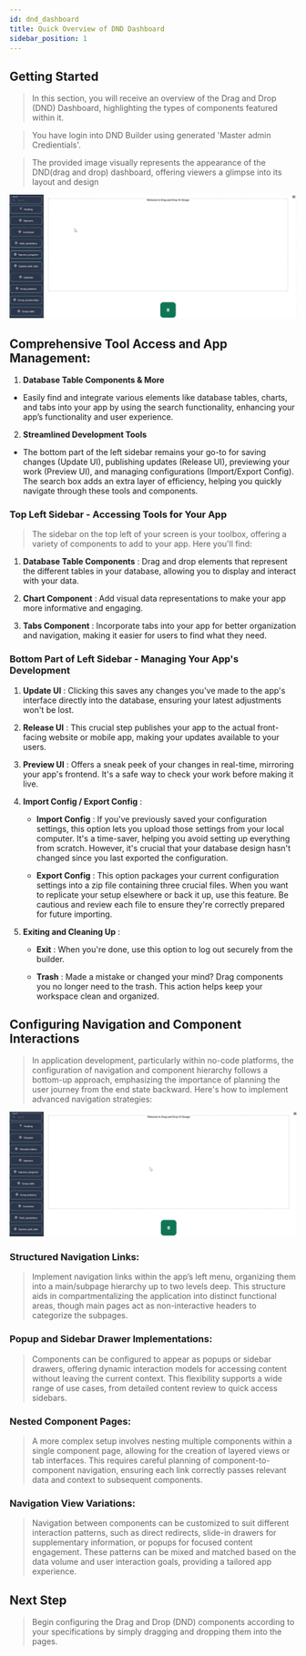 ```yaml
---
id: dnd_dashboard
title: Quick Overview of DND Dashboard
sidebar_position: 1
---
```


## Getting Started

> In this section, you will receive an overview of the Drag and Drop (DND) Dashboard, highlighting the types of components featured within it.

> You have login into DND Builder using generated 'Master admin Credientials'.

> The provided image visually represents the appearance of the DND(drag and drop) dashboard, offering viewers a glimpse into its layout and design

![DND Dashboard](../../static/img/dnd_dashboard.gif)

## Comprehensive Tool Access and App Management:

1. **Database Table Components & More**

- Easily find and integrate various elements like database tables, charts, and tabs into your app by using the search functionality, enhancing your app’s functionality and user experience.

2. **Streamlined Development Tools**

- The bottom part of the left sidebar remains your go-to for saving changes (Update UI), publishing updates (Release UI), previewing your work (Preview UI), and managing configurations (Import/Export Config). The search box adds an extra layer of efficiency, helping you quickly navigate through these tools and components.

<!-- ![Sidebar View](../../static/img/navigating_sidebar.gif) -->

### Top Left Sidebar - Accessing Tools for Your App

> The sidebar on the top left of your screen is your toolbox, offering a variety of components to add to your app. Here you'll find:

1. **Database Table Components** : Drag and drop elements that represent the different tables in your database, allowing you to display and interact with your data.

2. **Chart Component** : Add visual data representations to make your app more informative and engaging.

3. **Tabs Component** : Incorporate tabs into your app for better organization and navigation, making it easier for users to find what they need.

### Bottom Part of Left Sidebar - Managing Your App's Development

1. **Update UI** : Clicking this saves any changes you've made to the app's interface directly into the database, ensuring your latest adjustments won't be lost.

2. **Release UI** : This crucial step publishes your app to the actual front-facing website or mobile app, making your updates available to your users.

3. **Preview UI** : Offers a sneak peek of your changes in real-time, mirroring your app's frontend. It's a safe way to check your work before making it live.

4. **Import Config / Export Config** :

   - **Import Config** : If you've previously saved your configuration settings, this option lets you upload those settings from your local computer. It's a time-saver, helping you avoid setting up everything from scratch. However, it's crucial that your database design hasn't changed since you last exported the configuration.

   - **Export Config** : This option packages your current configuration settings into a zip file containing three crucial files. When you want to replicate your setup elsewhere or back it up, use this feature. Be cautious and review each file to ensure they're correctly prepared for future importing.

5. **Exiting and Cleaning Up** :

   - **Exit** : When you're done, use this option to log out securely from the builder.

   - **Trash** : Made a mistake or changed your mind? Drag components you no longer need to the trash. This action helps keep your workspace clean and organized.

## Configuring Navigation and Component Interactions

> In application development, particularly within no-code platforms, the configuration of navigation and component hierarchy follows a bottom-up approach, emphasizing the importance of planning the user journey from the end state backward. Here's how to implement advanced navigation strategies:

![Right hand Side Menu](../../static/img/rightside_menu.gif)

### Structured Navigation Links:

> Implement navigation links within the app’s left menu, organizing them into a main/subpage hierarchy up to two levels deep. This structure aids in compartmentalizing the application into distinct functional areas, though main pages act as non-interactive headers to categorize the subpages.

### Popup and Sidebar Drawer Implementations:

> Components can be configured to appear as popups or sidebar drawers, offering dynamic interaction models for accessing content without leaving the current context. This flexibility supports a wide range of use cases, from detailed content review to quick access sidebars.

### Nested Component Pages:

> A more complex setup involves nesting multiple components within a single component page, allowing for the creation of layered views or tab interfaces. This requires careful planning of component-to-component navigation, ensuring each link correctly passes relevant data and context to subsequent components.

### Navigation View Variations:

> Navigation between components can be customized to suit different interaction patterns, such as direct redirects, slide-in drawers for supplementary information, or popups for focused content engagement. These patterns can be mixed and matched based on the data volume and user interaction goals, providing a tailored app experience.

## Next Step

> Begin configuring the Drag and Drop (DND) components according to your specifications by simply dragging and dropping them into the pages.
